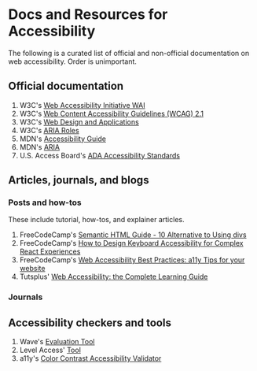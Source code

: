 # Docs and Resources for Accessibility

The following is a curated list of official and non-official documentation on web accessibility. Order is unimportant.

## Official documentation

1. W3C's [Web Accessibility Initiative WAI](https://www.w3.org/WAI/standards-guidelines/aria/)
2. W3C's [Web Content Accessibility Guidelines (WCAG) 2.1](https://www.w3.org/WAI/standards-guidelines/aria/)
3. W3C's [Web Design and Applications](https://www.w3.org/standards/webdesign/)
4. W3C's [ARIA Roles](https://www.w3.org/TR/html-aria/)
5. MDN's [Accessibility Guide](https://developer.mozilla.org/en-US/docs/Web/Accessibility/)
6. MDN's [ARIA](https://developer.mozilla.org/en-US/docs/Web/Accessibility/ARIA)
7. U.S. Access Board's [ADA Accessibility Standards](https://www.access-board.gov/ada/)

## Articles, journals, and blogs

### Posts and how-tos

These include tutorial, how-tos, and explainer articles.

1. FreeCodeCamp's [Semantic HTML Guide - 10 Alternative to Using divs](https://www.freecodecamp.org/news/semantic-html-alternatives-to-using-divs/)
2. FreeCodeCamp's [How to Design Keyboard Accessibility for Complex React Experiences](https://www.freecodecamp.org/news/designing-keyboard-accessibility-for-complex-react-experiences/)
3. FreeCodeCamp's [Web Accessibility Best Practices: a11y Tips for your website](https://www.freecodecamp.org/news/web-accessibility-best-practices-a11y-tips/)
4. Tutsplus' [Web Accessibility: the Complete Learning Guide](https://webdesign.tutsplus.com/series/web-accessibility-the-complete-learning-guide--cms-1301)

### Journals

## Accessibility checkers and tools

1. Wave's [Evaluation Tool](https://wave.webaim.org/)
2. Level Access' [Tool](https://www.webaccessibility.com/)
3. a11y's [Color Contrast Accessibility Validator](https://color.a11y.com/?wc3)